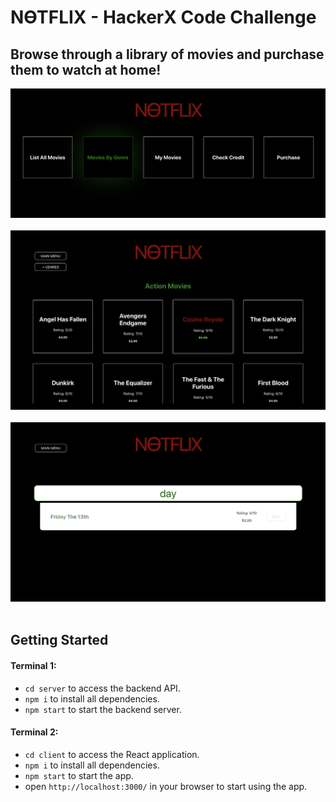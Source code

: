 # NƟTFLIX - HackerX Code Challenge

## Browse through a library of movies and purchase them to watch at home!

![homepage](./img/home.png)&nbsp;&nbsp;&nbsp;&nbsp;
![movie-list](./img/action-movies.png)&nbsp;&nbsp;&nbsp;&nbsp;
![search](./img/Friday13th.png)&nbsp;&nbsp;&nbsp;&nbsp;

## Getting Started

#### Terminal 1:
- `cd server` to access the backend API.
- `npm i` to install all dependencies.
- `npm start` to start the backend server.

#### Terminal 2:
- `cd client` to access the React application.
- `npm i` to install all dependencies.
- `npm start` to start the app.
- open `http://localhost:3000/` in your browser to start using the app.